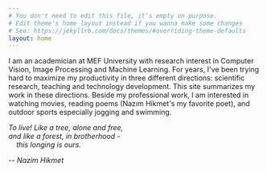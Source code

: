 ```yaml
---
# You don't need to edit this file, it's empty on purpose.
# Edit theme's home layout instead if you wanna make some changes
# See: https://jekyllrb.com/docs/themes/#overriding-theme-defaults
layout: home
---
```

I am an academician at MEF University with research interest in Computer Vision, Image Processing and Machine Learning. For years, I've been trying hard to maximize my productivity in three different directions: scientific research, teaching and  technology development. This site summarizes my work in these directions. Beside my professional work, I am interested in watching movies, reading poems (Nazım Hikmet's my favorite poet), and outdoor sports especially jogging and swimming.       





*To live! Like a tree, alone and free,  
and like a forest, in brotherhood -  
    this longing is ours.*

*-- Nazim Hikmet*


<!-- Homepage contents go here -->
